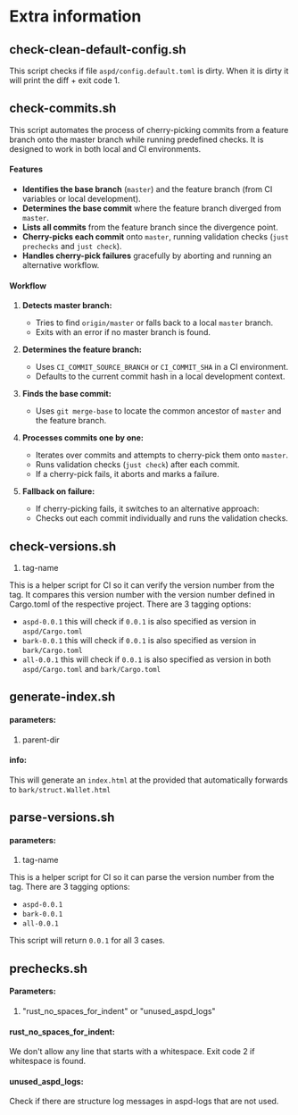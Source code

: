 # Extra information

## check-clean-default-config.sh
This script checks if file `aspd/config.default.toml` is dirty.
When it is dirty it will print the diff + exit code 1.

## check-commits.sh
This script automates the process of cherry-picking commits from a feature branch onto the master branch while running predefined checks. It is designed to work in both local and CI environments.

#### Features

- **Identifies the base branch** (`master`) and the feature branch (from CI variables or local development).
- **Determines the base commit** where the feature branch diverged from `master`.
- **Lists all commits** from the feature branch since the divergence point.
- **Cherry-picks each commit** onto `master`, running validation checks (`just prechecks` and `just check`).
- **Handles cherry-pick failures** gracefully by aborting and running an alternative workflow.

#### Workflow

1. **Detects master branch:**
    - Tries to find `origin/master` or falls back to a local `master` branch.
    - Exits with an error if no master branch is found.

2. **Determines the feature branch:**
    - Uses `CI_COMMIT_SOURCE_BRANCH` or `CI_COMMIT_SHA` in a CI environment.
    - Defaults to the current commit hash in a local development context.

3. **Finds the base commit:**
    - Uses `git merge-base` to locate the common ancestor of `master` and the feature branch.

4. **Processes commits one by one:**
    - Iterates over commits and attempts to cherry-pick them onto `master`.
    - Runs validation checks (`just check`) after each commit.
    - If a cherry-pick fails, it aborts and marks a failure.

5. **Fallback on failure:**
    - If cherry-picking fails, it switches to an alternative approach:
    - Checks out each commit individually and runs the validation checks.

## check-versions.sh
1. tag-name

This is a helper script for CI so it can verify the version number from the tag.
It compares this version number with the version number defined in Cargo.toml of the respective project.
There are 3 tagging options:
* `aspd-0.0.1` this will check if `0.0.1` is also specified as version in `aspd/Cargo.toml`
* `bark-0.0.1` this will check if `0.0.1` is also specified as version in `bark/Cargo.toml`
* `all-0.0.1` this will check if `0.0.1` is also specified as version in both `aspd/Cargo.toml` and `bark/Cargo.toml`

## generate-index.sh
#### parameters:
1. parent-dir

#### info:
This will generate an `index.html` at the provided <parent-dir>
that automatically forwards to `bark/struct.Wallet.html`

## parse-versions.sh
#### parameters:
1. tag-name

This is a helper script for CI so it can parse the version number from the tag.
There are 3 tagging options:
* `aspd-0.0.1`
* `bark-0.0.1`
* `all-0.0.1`

This script will return `0.0.1` for all 3 cases.

## prechecks.sh
#### Parameters:
1. "rust_no_spaces_for_indent" or "unused_aspd_logs"

#### rust_no_spaces_for_indent:
We don't allow any line that starts with a whitespace.
Exit code 2 if whitespace is found.
#### unused_aspd_logs:
Check if there are structure log messages in aspd-logs that are not used.
